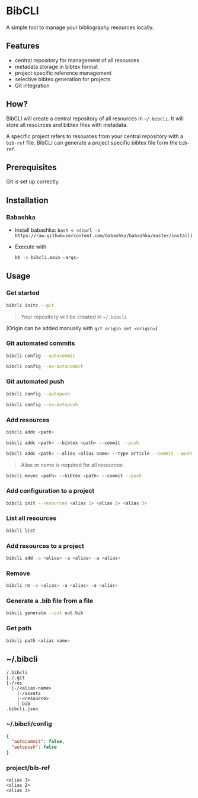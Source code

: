# BibCLI

A simple tool to manage your bibliography resources locally.

## Features

* central repository for management of all resources
* metadata storage in bibtex format
* project specific reference management
* selective bibtex generation for projects
* Git integration

## How?

BibCLI will create a central repository of all resources in `~/.bibcli`.
It will store all resources and bibtex files with metadata.

A specific project refers to resources from your central repository with a `bib-ref` file.
BibCLI can generate a project specific bibtex file form the `bib-ref`.

## Prerequisites

Git is set up correctly.

## Installation

### Babashka

* Install babashka: `bash < <(curl -s https://raw.githubusercontent.com/babashka/babashka/master/install)`

* Execute with

  ```bash
  bb -m bibcli.main <args>
  ```

## Usage

### Get started

```bash
bibcli initc --git
```

> Your repository will be created in `~/.bibcli`

(Origin can be added manually with `git origin set <origin>`)

### Git automated commits

```bash
bibcli config --autocommit
```

```bash
bibcli config --no-autocommit
```

### Git automated push

```bash
bibcli config --autopush
```

```bash
bibcli config --no-autopush
```

### Add resources

```bash
bibcli addc <path>
```

```bash
bibcli addc <path> --bibtex <path> --commit --push
```

```bash
bibcli addc <path> --alias <alias name> --type article --commit --push
```

> Alias or name is required for all resources

```bash
bibcli movec <path> --bibtex <path> --commit --push
```

### Add configuration to a project

```bash
bibcli init --resources <alias 1> <alias 2> <alias 3>
```

### List all resources

```bash
bibcli list
```

### Add resources to a project

```bash
bibcli add -a <alias> -a <alias> -a <alias>
```

### Remove

```bash
bibcli rm -a <alias> -a <alias> -a <alias>
```

### Generate a .bib file from a file

```bash
bibcli generate --out out.bib
```

### Get path

```bash
bibcli path <alias name>
```

## ~/.bibcli

```
/.bibcli
|-/.git
|-/res
  |-/<alias-name>
    |-/assets
    |-<resource>
    |-bib
.bibcli.json
```

### ~/.bibcli/config

```json
{
  "autocommit": false,
  "autopush": false
}
```

### project/bib-ref

```
<alias 1>
<alias 2>
<alias 3>
```

<!-- ## Dev environment

Required:

* Docker
* VS Code

Get started:

* Install the remote-containers extension
* Start the dev container
* Start Calva Repl in VS Code -->
